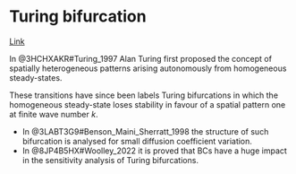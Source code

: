 # Turing bifurcation
[Link](https://en.wikipedia.org/wiki/Turing_pattern#cite_note-7)

In @3HCHXAKR#Turing_1997 Alan Turing first proposed the concept of spatially heterogeneous patterns arising autonomously from homogeneous steady-states.

These transitions have since been labels Turing bifurcations in which the homogeneous steady-state loses stability in favour of a spatial pattern one at finite wave number $k$.

* In @3LABT3G9#Benson_Maini_Sherratt_1998 the structure of such bifurcation is analysed for small diffusion coefficient variation.
* In @8JP4B5HX#Woolley_2022 it is proved that BCs have a huge impact in the sensitivity analysis of Turing bifurcations.

